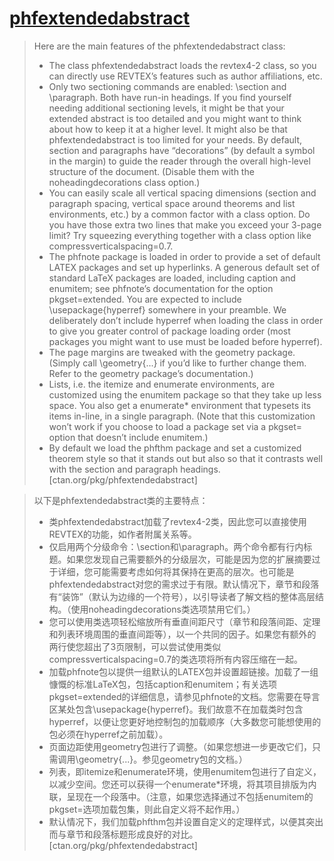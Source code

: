 # [phfextendedabstract](https://ctan.org/pkg/phfextendedabstract)

> Here are the main features of the phfextendedabstract class:  
> - The class phfextendedabstract loads the revtex4-2 class, so you can directly use REVTEX’s features such as author affiliations, etc.
> - Only two sectioning commands are enabled: \section and \paragraph. Both have run-in headings. If you find yourself needing additional sectioning levels, it might be that your extended abstract is too detailed and you might want to think about how to keep it at a higher level. It might also be that phfextendedabstract is too limited for your needs. By default, section and paragraphs have “decorations” (by default a symbol in the margin) to guide the reader through the overall high-level structure of the document. (Disable them with the noheadingdecorations class option.)
> - You can easily scale all vertical spacing dimensions (section and paragraph spacing, vertical space around theorems and list environments, etc.) by a common factor with a class option. Do you have those extra two lines that make you exceed your 3-page limit? Try squeezing everything together with a class option like compressverticalspacing=0.7.
> - The phfnote package is loaded in order to provide a set of default LATEX packages and set up hyperlinks. A generous default set of standard LaTeX packages are loaded, including caption and enumitem; see phfnote’s documentation for the option pkgset=extended. You are expected to include \usepackage{hyperref} somewhere in your preamble. We deliberately don’t include hyperref when loading the class in order to give you greater control of package loading order (most packages you might want to use must be loaded before hyperref).
> - The page margins are tweaked with the geometry package. (Simply call \geometry{...} if you’d like to further change them. Refer to the geometry package’s documentation.)
> - Lists, i.e. the itemize and enumerate environments, are customized using the enumitem package so that they take up less space. You also get a enumerate* environment that typesets its items in-line, in a single paragraph. (Note that this customization won’t work if you choose to load a package set via a pkgset= option that doesn’t include enumitem.)
> - By default we load the phfthm package and set a customized theorem style so that it stands out but also so that it contrasts well with the section and paragraph headings. [ctan.org/pkg/phfextendedabstract]

> 以下是phfextendedabstract类的主要特点：  
> - 类phfextendedabstract加载了revtex4-2类，因此您可以直接使用REVTEX的功能，如作者附属关系等。  
> - 仅启用两个分级命令：\section和\paragraph。两个命令都有行内标题。如果您发现自己需要额外的分级层次，可能是因为您的扩展摘要过于详细，您可能需要考虑如何将其保持在更高的层次。也可能是phfextendedabstract对您的需求过于有限。默认情况下，章节和段落有“装饰”（默认为边缘的一个符号），以引导读者了解文档的整体高层结构。（使用noheadingdecorations类选项禁用它们。）  
> - 您可以使用类选项轻松缩放所有垂直间距尺寸（章节和段落间距、定理和列表环境周围的垂直间距等），以一个共同的因子。如果您有额外的两行使您超出了3页限制，可以尝试使用类似compressverticalspacing=0.7的类选项将所有内容压缩在一起。  
> - 加载phfnote包以提供一组默认的LATEX包并设置超链接。加载了一组慷慨的标准LaTeX包，包括caption和enumitem；有关选项pkgset=extended的详细信息，请参见phfnote的文档。您需要在导言区某处包含\usepackage{hyperref}。我们故意不在加载类时包含hyperref，以便让您更好地控制包的加载顺序（大多数您可能想使用的包必须在hyperref之前加载）。  
> - 页面边距使用geometry包进行了调整。（如果您想进一步更改它们，只需调用\geometry{...}。参见geometry包的文档。）  
> - 列表，即itemize和enumerate环境，使用enumitem包进行了自定义，以减少空间。您还可以获得一个enumerate*环境，将其项目排版为内联，呈现在一个段落中。（注意，如果您选择通过不包括enumitem的pkgset=选项加载包集，则此自定义将不起作用。）  
> - 默认情况下，我们加载phfthm包并设置自定义的定理样式，以便其突出而与章节和段落标题形成良好的对比。 [ctan.org/pkg/phfextendedabstract]
